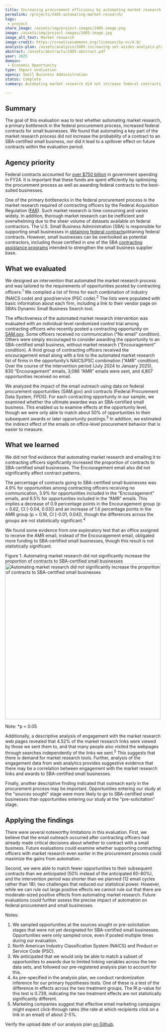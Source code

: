 ```yaml
---
title: Increasing procurement efficiency by automating market research
permalink: /projects/2405-automating-market-research/
tags: 
 - project
share_image: /assets/img/project-images/2405-image.png
image: /assets/img/project-images/2405-image.jpg 
image_alt_text: Market research
image-credit: https://creativecommons.org/licenses/by-nc/4.0/
analysis-plan: /assets/analysis/2405-increasing-set-asides-analysis-plan.pdf
abstract: /assets/abstracts/2405-abstract.pdf
year: 2025  
domain:
 - Economic Opportunity
type: Impact evaluation
agency: Small Business Administration
status: Complete
summary: Automating market research did not increase federal contracts to small businesses

---
```

## Summary 
The goal of this evaluation was to test whether automating market research, a primary bottleneck in the federal procurement process, increased federal contracts for small businesses. We found that automating a key part of the market research process did not increase the probability of a contract to an SBA-certified small business, nor did it lead to a spillover effect on future contracts within the evaluation period.

## Agency priority
Federal contracts accounted for <a class="usa-link usa-link--external" href="https://www.gao.gov/blog/snapshot-government-wide-contracting-fy-2024-interactive-dashboard">over $750 billion</a> in government spending in FY24. It is important that these funds are spent efficiently by optimizing the procurement process as well as awarding federal contracts to the best-suited businesses. 

One of the primary bottlenecks in the federal procurement process is the market research required of contracting officers by the Federal Acquisition Regulation (<a class="usa-link usa-link--external" href="https://www.acquisition.gov/far/part-10">FAR</a>). Such market research is time consuming and varies widely. In addition, thorough market research can be inefficient and overwhelming due to the sheer volume of datasets available on federal contractors. The U.S. Small Business Administration (SBA) is responsible for supporting small businesses in <a class="usa-link usa-link--external" href="https://www.sba.gov/federal-contracting/contracting-assistance-programs">obtaining federal contracts</a>obtaining federal contracts. However, small businesses can be overlooked as potential contractors, including those certified in one of the SBA <a class="usa-link usa-link--external" href="https://www.sba.gov/federal-contracting/contracting-assistance-programs">contracting assistance programs</a> intended to strengthen the small business supplier base.

## What we evaluated
We designed an intervention that automated the market research process and was tailored to the requirements of opportunities posted by contracting officers.<sup>1</sup> We compiled a list of firms for each combination of industry (NAICS code) and good/service (PSC code).<sup>2</sup> The lists were populated with basic information about each firm, including a link to their vendor page on SBA’s Dynamic Small Business Search tool. 

The effectiveness of the automated market research intervention was evaluated with an individual-level randomized control trial among contracting officers who recently posted a contracting opportunity on <a class="usa-link usa-link--external" href="http://sam.gov">SAM.gov</a>. Some officers received no communication (“No email” condition). Others were simply encouraged to consider awarding the opportunity to an SBA-certified small business, without market research (“Encouragement” condition). A third group of contracting officers received the encouragement email along with a link to the automated market research list of firms in the opportunity’s NAICS/PSC combination (“AMR” condition). Over the course of the intervention period (July 2024 to January 2025), 830 “Encouragement” emails, 3,086 “AMR” emails were sent, and 4,807 opportunities received no email. 

We analyzed the impact of the email outreach using data on federal procurement opportunities (SAM.gov) and contracts (Federal Procurement Data System, FPDS). For each contracting opportunity in our sample, we examined whether the ultimate awardee was an SBA-certified small business. This enabled us to examine effects at the opportunity level, though we were only able to match about 50% of opportunities to their subsequent awards or later opportunity postings.<sup>3</sup> In addition, we estimated the indirect effect of the emails on office-level procurement behavior that is easier to measure.

## What we learned
We did not find evidence that automating market research and emailing it to contracting officers significantly increased the proportion of contracts to SBA-certified small businesses. The Encouragement email also did not significantly affect contract patterns. 

The percentage of contracts going to SBA-certified small businesses was 4.9% for opportunities among contracting officers receiving no communication, 3.9% for opportunities included in the “Encouragement” emails, and 6.5% for opportunities included in the “AMR” emails. This implies a decrease of 0.9 percentage points in the Encouragement group (p = 0.62, CI [-0.04, 0.03]) and an increase of 1.6 percentage points in the AMR group (p = 0.16, CI [-0.01, 0.04]), though the differences across the groups are not statistically significant.<sup>4</sup>

We found some evidence from one exploratory test that an office assigned to receive the AMR email, instead of the Encouragement email, obligated more funding to SBA-certified small businesses, though this result is not statistically significant. 

Figure 1. Automating market research did not significantly increase the proportion of contracts to SBA-certified small businesses
<img src="{{ '/assets/img/project-images/2405-fig1.svg' | prepend: site.baseurl }}" alt="Automating market research did not significantly increase the proportion of contracts to SBA-certified small businesses" width="500">

Note: *p < 0.05

Additionally, a descriptive analysis of engagement with the market research web pages revealed that 4.52% of the market research links were viewed by those we sent them to, and that many people also visited the webpages through searches independently of the links we sent.<sup>5</sup> This suggests that there is demand for market research tools. Further, analysis of the engagement data from web analytics provides suggestive evidence that there may be a correlation between engagement with the market research links and awards to SBA-certified small businesses.

Finally, another descriptive finding indicated that outreach early in the procurement process may be important. Opportunities entering our study at the "sources sought" stage were more likely to go to SBA-certified small businesses than opportunities entering our study at the "pre-solicitation" stage.

## Applying the findings
There were several noteworthy limitations in this evaluation. First, we believe that the email outreach occurred after contracting officers had already made critical decisions about whether to contract with a small business. Future evaluations could examine whether supporting contracting officers with market research even earlier in the procurement process could maximize the gains from automation.

Second, we were able to match fewer opportunities to their subsequent contracts than we anticipated (50% instead of the anticipated 60-80%), and the intervention period was shorter than we planned (12 email cycles rather than 18); two challenges that reduced our statistical power. However, while we can rule out large positive effects we cannot rule out that there are moderate-sized positive effects from automating market research. Future evaluations could further assess the precise impact of automation on federal procurement and small businesses.

Notes:
1. We sampled opportunities at the sources sought or pre-solicitation stages that were not yet designated for SBA-certified small businesses. Opportunities were only sampled once, even if posted multiple times during our evaluation.
2. North American Industry Classification System (NAICS) and Product or Service Code (PSC).
3. We anticipated that we would only be able to match a subset of opportunities to awards due to limited linking variables across the two data sets, and followed our pre-registered analysis plan to account for this.
4. As pre-specified in the analysis plan, we conduct randomization inference for our primary hypotheses tests. One of these is a test of the difference in effects across the two treatment groups. The RI p-value for this test is 0.739, indicating the two treatment effects are not statistically significantly different.
5. Marketing companies suggest that effective email marketing campaigns might expect click-through rates (the rate at which recipients click on a link in an email) of about 2-5%. 

Verify the upload date of our analysis plan <a class="usa-link usa-link--external" href="https://github.com/gsa-oes/office-of-evaluation-sciences/commits/master/assets/analysis/2405-increasing-set-asides-analysis-plan.pdf">on Github</a>.

